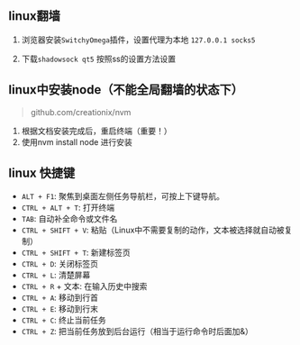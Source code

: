 ## linux翻墙

1. 浏览器安装`SwitchyOmega`插件，设置代理为本地 `127.0.0.1 socks5`

2. 下载`shadowsock qt5`  按照ss的设置方法设置


## linux中安装node（不能全局翻墙的状态下）
> github.com/creationix/nvm

1. 根据文档安装完成后，重启终端（重要！）
2. 使用nvm install node 进行安装

## linux 快捷键

- `ALT + F1`: 聚焦到桌面左侧任务导航栏，可按上下键导航。
- `CTRL + ALT + T`: 打开终端
- `TAB`: 自动补全命令或文件名
- `CTRL + SHIFT + V`: 粘贴（Linux中不需要复制的动作，文本被选择就自动被复制）
- `CTRL + SHIFT + T`: 新建标签页
- `CTRL + D`: 关闭标签页
- `CTRL + L`: 清楚屏幕
- `CTRL + R` + 文本: 在输入历史中搜索
- `CTRL + A`: 移动到行首
- `CTRL + E`: 移动到行末
- `CTRL + C`: 终止当前任务
- `CTRL + Z`: 把当前任务放到后台运行（相当于运行命令时后面加&）